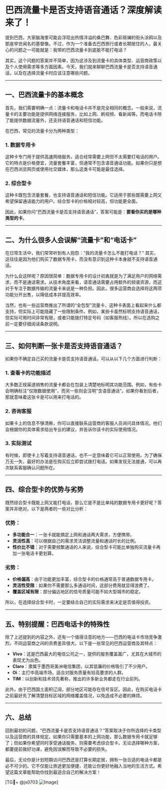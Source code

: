 # 巴西流量卡是否支持语音通话？深度解读来了！

提到巴西，大家脑海里可能会浮现出热情洋溢的桑巴舞、色彩斑斓的街头涂鸦以及那座举世闻名的基督像。不过，作为一个准备去巴西旅行或者长期居住的人，最关心的问题之一可能就是：我带的巴西流量卡到底能不能打电话？

其实，这个问题的答案并不简单，因为这涉及到流量卡的具体类型、运营商政策以及个人使用需求等多方面因素。今天，我们就来聊聊巴西流量卡是否支持语音通话，以及在选择流量卡时应该注意哪些问题。

---

## 一、巴西流量卡的基本概念

首先，我们需要明确一点：流量卡和电话卡并不是完全相同的概念。一般来说，流量卡的主要功能是提供网络连接服务，比如上网、刷视频、看新闻等。而电话卡除了能提供数据流量外，还支持语音通话和短信功能。

在巴西，常见的流量卡分为两种类型：

### 1. 数据专用卡
这种卡专门用于提供高速网络服务，适合经常需要上网但不太需要打电话的用户。它的特点是价格便宜，流量套餐丰富，但通常不包含语音通话功能。如果你只是想在巴西浏览网页或使用社交媒体，那么这类卡可能是最佳选择。

### 2. 综合型卡
这种卡既包含流量套餐，也支持语音通话和短信功能。它适用于那些既需要上网又希望保留通话能力的用户。综合型卡的价格相对较高，但功能更全面。

因此，如果你问“巴西流量卡是否支持语音通话”，答案可能是：**要看你买的是哪种类型的卡**。

---

## 二、为什么很多人会误解“流量卡”和“电话卡”

在日常生活中，我们常常听到有人抱怨：“我的流量卡怎么不能打电话？” 其实，这往往是因为他们购买了数据专用卡，而没有意识到这种卡本身就不支持语音通话。

为什么会这样呢？原因很简单：数据专用卡的设计初衷就是为了满足用户的网络需求，而不是通话需求。从技术角度来看，语音通话需要占用额外的频谱资源，而这对于专注于数据传输的流量卡来说是一种负担。因此，很多运营商会选择将这两项功能分开出售，以降低成本并提高效率。

当然，也有一些运营商推出了所谓的“全包型”流量卡，这种卡表面上看起来什么都支持，但实际上可能隐藏了一些限制条件。例如，某些卡虽然标明支持语音通话，但实际可用时间非常有限，或者只能拨打特定号码（如客服热线）。所以在选购之前一定要仔细阅读条款说明。

---

## 三、如何判断一张卡是否支持语音通话？

如果你不确定自己买的流量卡是否支持语音通话，可以从以下几个方面进行判断：

### 1. 查看卡的功能描述
大多数正规渠道销售的流量卡都会在包装上清楚地标明其功能范围。例如，有些卡会明确标注“仅限数据使用”，而另一些则会注明“含语音通话”。如果你看到后者，那就意味着这张卡是可以用来打电话的。

### 2. 咨询客服
如果卡上的信息不够清晰，你可以直接联系运营商的客服人员询问具体情况。他们会根据你的具体需求给出专业的建议，并告诉你该卡的实际使用情况。

### 3. 实际测试
有时候，即使卡上写着支持语音通话，也不一定意味着它可以正常使用。为了确保万无一失，最好的办法是在购买后立即尝试拨打电话。如果发现无法接通，可以再次联系客服确认问题所在。

---

## 四、综合型卡的优势与劣势

既然综合型卡既能上网又能打电话，那么它是不是比单纯的数据专用卡更好呢？答案并非绝对。以下是两者的一些对比分析：

### 优势：
- **多功能合一**：一张卡就能搞定上网和通话两大需求，方便携带。
- **灵活性高**：可以根据自己的需求灵活调整流量和通话时长的比例。
- **性价比不错**：对于需要频繁通话的人来说，综合型卡可能比单独购买流量卡再加一张电话卡更划算。

### 劣势：
- **价格偏高**：由于功能更加丰富，综合型卡的价格通常高于普通数据专用卡。
- **灵活性受限**：如果你不需要那么多通话时间，这部分费用就显得浪费了。
- **覆盖区域有限**：部分偏远地区的信号质量可能不如大型城市的稳定。

所以，在选择综合型卡时，一定要结合自己的实际需求来决定是否值得投资。

---

## 五、特别提醒：巴西电话卡的特殊性

除了上述提到的内容之外，还有一个值得注意的地方——巴西的电话卡市场竞争激烈，不同运营商之间的资费差异很大。以下是一些常见的巴西运营商及其特点：

- **Vivo**：这是巴西最大的电信公司之一，提供的服务覆盖面广，尤其在大城市的表现尤为出色。
- **Claro**：隶属于墨西哥美洲电信集团，以其低廉的价格吸引了不少用户。
- **Oi**：主打中高端市场，适合对服务质量有较高要求的人群。
- **TIM**：以创新和技术领先著称，推出的许多新业务都走在行业前列。

此外，由于巴西国土面积辽阔，部分地区可能存在信号盲区。因此，在购买电话卡之前最好先了解清楚目标区域的网络覆盖情况，以免造成不必要的麻烦。

---

## 六、总结

回到最初的问题，“巴西流量卡是否支持语音通话？”答案取决于你所选择的卡类型以及运营商的具体规定。如果你只需要基本的上网功能，那么数据专用卡就足够了；但如果你希望同时享受通话服务，则需要考虑综合型卡。无论选择哪种方案，都要提前做好功课，避免因误解而导致不必要的损失。

最后，无论你是计划短期访问巴西还是打算长期定居，拥有一张合适的电话卡都是必不可少的。它不仅能让旅途更加便捷，还能让你更好地融入当地的生活方式。希望这篇文章能帮助你找到最适合自己的解决方案！

[TG💪+ @jx0703 ![Image](https://github.com/user-attachments/assets/dbca1d08-cadb-493c-b0ec-ad6f7a83f270)]